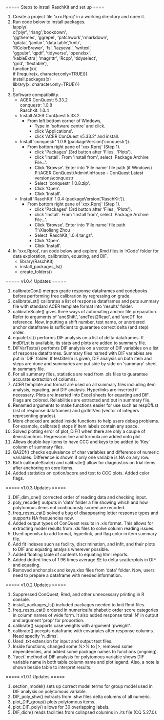===== Steps to install RaschKit and set up ====

1.  Create a project file 'xxx.Rproj' in a working directory and open it.
2.  Run code below to install packages.\
    lapply(\
        c('plyr', 'rlang','bookdown',\
          'ggthemes', 'ggrepel', 'patchwork','rmarkdown',\
          'gdata', 'janitor', 'data.table','knitr',\
          'RColorBrewer', 'fs', 'lazyeval', 'writexl',\
          'ggpubr', 'qpdf', 'tidyverse', 'openxlsx',\
          'kableExtra', 'magrittr', 'Rcpp', 'tidyselect',\
          'grid', 'flextable'),\
        function(x){\
          if (!require(x, character.only=TRUE)){\
             install.packages(x)\
             library(x, character.only=TRUE)}}\
    )
3.	Software compatibility.
    - ACER ConQuest: 5.33.2\
      conquestr: 1.0.8\
      Raschkit: 1.0.4
    - Install ACER ConQuest 5.33.2.
        - From left bottom corner of Windows, 
            - Type in 'software centre' and click.
            - click 'Applications'.
            - click 'ACER ConQuest v5.33.2' and install.
    - Install 'conquestr' 1.0.8 (packageVersion('conquestr')).
        - From bottom right pane of 'xxx.Rproj' (Step 1).    
            - click 'Packages' (3rd button after 'Files', 'Plots').
            - click 'Install'. From 'Install from', select 'Package Archive File...'.
            - Click 'Browse'. Enter into 'File name' file path (if Windows)\
                P:\ACER ConQuest\Admin\InHouse - ConQuest Latest versions\conquestr
            - Select 'conquestr_1.0.8.zip'. 
            - Click 'Open'. 
            - Click 'Install'.
    - Install 'RaschKit' 1.0.4 (packageVersion('RaschKit')).
        - From bottom right pane of 'xxx.Rproj' (Step 1).    
            - click 'Packages' (3rd button after 'Files', 'Plots').
            - click 'Install'. From 'Install from', select 'Package Archive File...'.
            - Click 'Browse'. Enter into 'File name' file path\
                T:\Xiaoliang Zhou
            - Select 'RaschKit_1.0.4.tar.gz'. 
            - Click 'Open'. 
            - Click 'Install'.
4.  In 'xxx.Rproj', run code below and explore .Rmd files in ‘rCode’ folder for 
    data exploration, calibration, equating, and DIF. 
    - library(RaschKit)
    - install_packages_ls()
    - create_folders()

===== v1.0.4 Updates =====
1. calibrateCon() merges grade response dataframes and codebooks before performing
   free calibrarion by regressing on grade.
2. calibrateLst() calibrates a list of response dataframes and puts summary file
   with standard ACER template format into 'results' folder.
3. calibrateScale() gives three ways of automating anchor file preparation. 
   Refer to arguments of 'ancShift', 'ancTest2Read', and 'ancDf' for reference.
   Now, inputting a shift number, test name, or unordered anchor dataframe is
   sufficient to guarantee correct delta (and step) order.
4. equateLst() performs DIF analysis on a list of delta dataframes. If indDfLst is 
   available, its stats and plots are added to summary file.
5. DIFVarTests() perfomrs DIF analysis on a vector of DIF variables on a list
   of response dataframes. Summary files named with DIF variables are put in 
   'DIF' folder. If test3term is given, DIF analysis on both item and steps 
   are done and summaries are put side by side on 'summary' sheet in summary file.
6. For all summary files, statistics are read from .xls files to guarantee 
   accurate extraction of columns.
7. ACER template and format are used on all summary files including item analysis,
   equating, and DIF analysis. Hyperlinks are inserted if necessary. Plots are
   inserted into Excel sheets for equating and DIF. Flags are colored. Reliabilities
   are extracted and put in summary file.
8. Renamed arguments to make functions easier for use such as respDfLst (list 
   of response dataframes) and grdIntVec (vector of integers representing grades).
9. More checked are added inside functions to help users debug problems. For
   example, calibrate() stops if item labels contain any space.
10. Solved plotting error of plot_DIF() when there are only a couple of 
    items/anchors. Regression line and formula are added onto plot.
11. Allows double-key items to have CCC and keys to be added to 'Key' column of
    summary files.
12. QA2Df() checks equivalance of char variables and difference of numeric variables.
    Difference is shown if only one variable is NA on any row.
13. Both calibrateScale() and calibrate() allow for diagnostics on trial items
    after anchoring on core items.
14. Added statistics on option/score and test to CCC plots. Added color flags.

===== v1.0.3 Updates =====
1. DIF_dim_one() corrected order of reading data and checking input.
2. poly_recode() outputs in 'data' folder a file showing which and how 
   polytomous items not continuously scored are recoded.
3. freq_resps_cat() solved a bug of disappearing letter response types and 
   supports NA frequencies now.
4. Added output types of ConQuest results in .xls format. This allows for 
   extracting model results from .xls files to solve column reading issues.
5. Used openxlsx to add format, hyperlink, and flag color in item summary file.
6. Add fit indexes such as facility, discrimination, and Infit, and their plots 
   to DIF and equating analysis wherever possible. 
7. Added floating table of contents to equating html reports.
8. Added dotted lines of 1.96 times average SE to delta scatterplots in DIF and 
   equating.
9. Removed anchor.xlsx and keys.xlsx files from 'data' folder. Now, users need to 
   prepare a dataframe with needed information.

===== v1.0.2 Updates =====
1. Suppressed ConQuest, Rmd, and other unnecessary printing in R console.
2. install_packages_ls() included packages needed to knit Rmd files.
3. freq_resps_cat() ordered in numerical/alphabetic order score categories in column names 
   of wide form. It also added response total 'N' in output and argument 'prop' 
   for proportion.
4. calibrate() supports case weights with argument 'pweight'.
5. calibrate() accepts dataframe with covariates after response columns. Need 
   specify 'n_dims'.
6. Used .txt extension for input and output text files.
7. Inside functions, changed some %>% to |>, removed some dependencies, and 
   added some package names to functions (ongoing).
8. 'facet' method of DIF analysis for polytomous variable shows DIF variable 
   name in both table column name and plot legend. Also, a note is shown beside 
   table to interpret results.

===== v1.0.1 Updates =====
1. section_model() sets up correct model terms for group model used in DIF 
   analysis on polytomous variable.
2. DIF_poly_shw() extracts from .shw files delta columns of all numeric.
3. plot_DIF_group() plots polytomous items.
4. plot_DIF_poly() allows for 30 overlapping labels.
5. DIF_dich() reads facilities from collapsed columns in .its file (CQ 5.27.0).
